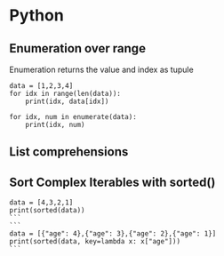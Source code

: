 # Python

## Enumeration over range 

Enumeration returns the value and index as tupule

```
data = [1,2,3,4]
for idx in range(len(data)):
    print(idx, data[idx])
```
```
for idx, num in enumerate(data):
    print(idx, num)
```

## List comprehensions

## Sort Complex Iterables with sorted()

````
data = [4,3,2,1]
print(sorted(data))
```
```
data = [{"age": 4},{"age": 3},{"age": 2},{"age": 1}]
print(sorted(data, key=lambda x: x["age"]))
```
